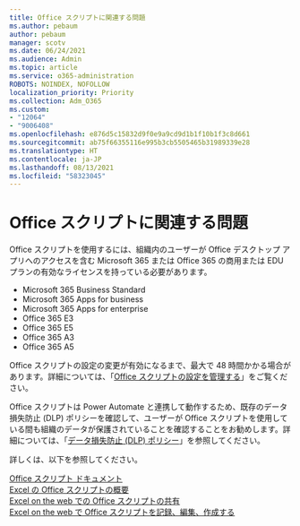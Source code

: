 ```yaml
---
title: Office スクリプトに関連する問題
ms.author: pebaum
author: pebaum
manager: scotv
ms.date: 06/24/2021
ms.audience: Admin
ms.topic: article
ms.service: o365-administration
ROBOTS: NOINDEX, NOFOLLOW
localization_priority: Priority
ms.collection: Adm_O365
ms.custom:
- "12064"
- "9006408"
ms.openlocfilehash: e876d5c15832d9f0e9a9cd9d1b1f10b1f3c8d661
ms.sourcegitcommit: ab75f66355116e995b3cb5505465b31989339e28
ms.translationtype: HT
ms.contentlocale: ja-JP
ms.lasthandoff: 08/13/2021
ms.locfileid: "58323045"
---
```

# <a name="issues-related-to-office-scripts"></a>Office スクリプトに関連する問題

Office スクリプトを使用するには、組織内のユーザーが Office デスクトップ アプリへのアクセスを含む Microsoft 365 または Office 365 の商用または EDU プランの有効なライセンスを持っている必要があります。

- Microsoft 365 Business Standard
- Microsoft 365 Apps for business
- Microsoft 365 Apps for enterprise
- Office 365 E3
- Office 365 E5
- Office 365 A3
- Office 365 A5

Office スクリプトの設定の変更が有効になるまで、最大で 48 時間かかる場合があります。詳細については、「[Office スクリプトの設定を管理する](https://docs.microsoft.com/microsoft-365/admin/manage/manage-office-scripts-settings)」をご覧ください。

Office スクリプトは Power Automate と連携して動作するため、既存のデータ損失防止 (DLP) ポリシーを確認して、ユーザーが Office スクリプトを使用している間も組織のデータが保護されていることを確認することをお勧めします。詳細については、「[データ損失防止 (DLP) ポリシー](https://docs.microsoft.com/power-automate/prevent-data-loss)」を参照してください。

詳しくは、以下を参照してください。

[Office スクリプト ドキュメント](https://docs.microsoft.com/office/dev/scripts/)<br/>
[Excel の Office スクリプトの概要](https://support.microsoft.com/office/introduction-to-office-scripts-in-excel-9fbe283d-adb8-4f13-a75b-a81c6baf163a)<br/>
[Excel on the web での Office スクリプトの共有](https://support.microsoft.com/office/sharing-office-scripts-in-excel-for-the-web-226eddbc-3a44-4540-acfe-fccda3d1122b)<br/>
[Excel on the web で Office スクリプトを記録、編集、作成する](https://docs.microsoft.com/office/dev/scripts/tutorials/excel-tutorial)